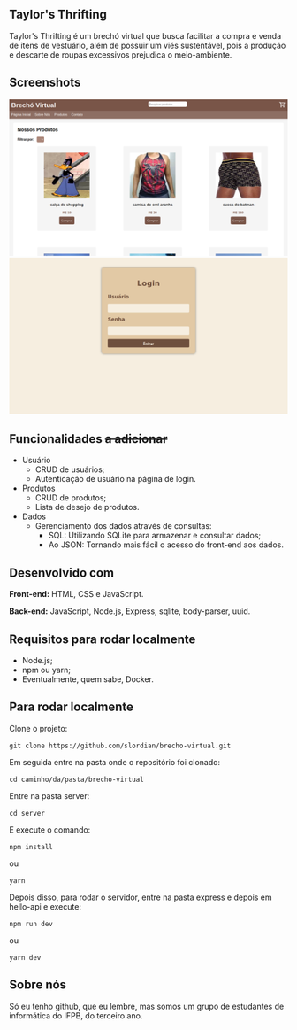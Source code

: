 ## Taylor's Thrifting

Taylor's Thrifting é um brechó virtual que busca facilitar
a compra e venda de itens de vestuário, além de possuir um
viés sustentável, pois a produção e descarte de roupas
excessivos prejudica o meio-ambiente. 

## Screenshots
<span align="center">
  <img src="screenshots/homebrecho.png">
</span>


<span align="center">
  <img src="screenshots/loginbrecho.png">
</span>

## Funcionalidades ~~a adicionar~~

- Usuário
  - CRUD de usuários;
  - Autenticação de usuário na página de login.
- Produtos
  - CRUD de produtos;
  - Lista de desejo de produtos.
- Dados
  - Gerenciamento dos dados através de consultas:
    - SQL: Utilizando SQLite para armazenar e consultar dados;
    - Ao JSON: Tornando mais fácil o acesso do front-end aos dados.

## Desenvolvido com

**Front-end:** HTML, CSS e JavaScript.

**Back-end:** JavaScript, Node.js, Express, sqlite, body-parser, uuid.

## Requisitos para rodar localmente
- Node.js;
- npm ou yarn;
- Eventualmente, quem sabe, Docker.

## Para rodar localmente 
Clone o projeto:
``` 
git clone https://github.com/slordian/brecho-virtual.git
```

Em seguida entre na pasta onde o repositório foi clonado:
```
cd caminho/da/pasta/brecho-virtual
```

Entre na pasta server:
```
cd server
```

E execute o comando: 
```
npm install
``` 
ou 
```
yarn
```

Depois disso, para rodar o servidor, entre na pasta express e depois em hello-api e execute:
```
npm run dev
``` 
ou 
```
yarn dev
```

## Sobre nós
Só eu tenho github, que eu lembre, mas somos um grupo de estudantes de informática do IFPB, do terceiro ano.
